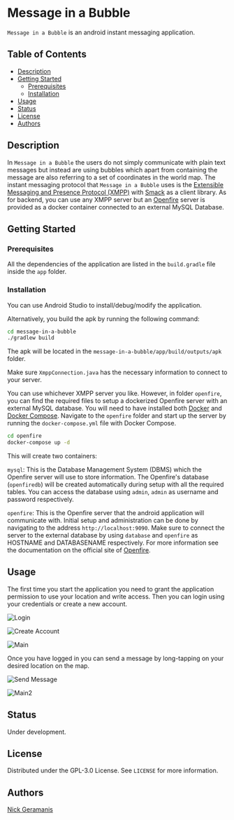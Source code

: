 # Message in a Bubble

`Message in a Bubble` is an android instant messaging application.

## Table of Contents

- [Description](#description)
- [Getting Started](#getting-started)
    - [Prerequisites](#prerequisites)
    - [Installation](#installation)
- [Usage](#usage)
- [Status](#status)
- [License](#license)
- [Authors](#authors)

## Description

In `Message in a Bubble` the users do not simply communicate with plain text messages but instead
are using bubbles which apart from containing the message are also referring to a set of coordinates
in the world map. The instant messaging protocol that `Message in a Bubble` uses is
the [Extensible Messaging and Presence Protocol (XMPP)](https://xmpp.org/)
with [Smack](https://github.com/igniterealtime/Smack) as a client library. As for backend, you can
use any XMPP server but an [Openfire](https://www.igniterealtime.org/projects/openfire/)
server is provided as a docker container connected to an external MySQL Database.

## Getting Started

### Prerequisites

All the dependencies of the application are listed in the `build.gradle` file inside the `app`
folder.

### Installation

You can use Android Studio to install/debug/modify the application.

Alternatively, you build the apk by running the following command:

```bash
cd message-in-a-bubble
./gradlew build
```

The apk will be located in the `message-in-a-bubble/app/build/outputs/apk` folder.

Make sure `XmppConnection.java` has the necessary information to connect to your server.

You can use whichever XMPP server you like. However, in folder `openfire`, you can find the required
files to setup a dockerized Openfire server with an external MySQL database. You will need to have
installed both [Docker](https://www.docker.com/)
and [Docker Compose](https://docs.docker.com/compose/). Navigate to the `openfire` folder and start
up the server by running the `docker-compose.yml` file with Docker Compose.

```bash
cd openfire
docker-compose up -d
```

This will create two containers:

`mysql`: This is the Database Management System (DBMS) which the Openfire server will use to store
information. The Openfire's database (`openfiredb`) will be created automatically during setup with
all the required tables. You can access the database using `admin`, `admin` as username and password
respectively.

`openfire`: This is the Openfire server that the android application will communicate with. Initial
setup and administration can be done by navigating to the address `http://localhost:9090`. Make sure
to connect the server to the external database by using `database` and `openfire` as HOSTNAME and
DATABASENAME respectively. For more information see the documentation on the official site
of [Openfire](https://download.igniterealtime.org/openfire/docs/latest/documentation/).

## Usage

The first time you start the application you need to grant the application permission to use your
location and write access. Then you can login using your credentials or create a new account.

![Login](/images/login.png)

![Create Account](/images/create_account.png)

![Main](/images/main.png)

Once you have logged in you can send a message by long-tapping on your desired location on the map.

![Send Message](/images/send_message.png)

![Main2](/images/main2.png)

## Status

Under development.

## License

Distributed under the GPL-3.0 License. See `LICENSE` for more information.

## Authors

[Nick Geramanis](https://www.linkedin.com/in/nikolaos-geramanis)